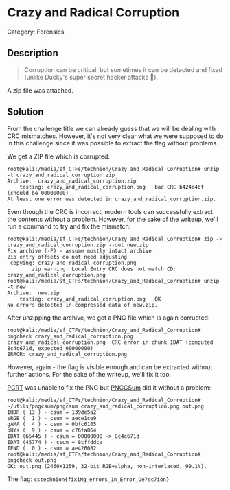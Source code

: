 # Crazy and Radical Corruption
Category: Forensics

## Description
> Corruption can be critical, but sometimes it can be detected and fixed (unlike Ducky's super secret hacker attacks 🦆).

A zip file was attached.

## Solution

From the challenge title we can already guess that we will be dealing with CRC mismatches. However, it's not very clear what we were supposed to do in this challenge since it was possible to extract the flag without problems.

We get a ZIP file which is corrupted:

```console
root@kali:/media/sf_CTFs/technion/Crazy_and_Radical_Corruption# unzip -t crazy_and_radical_corruption.zip
Archive:  crazy_and_radical_corruption.zip
    testing: crazy_and_radical_corruption.png   bad CRC b424e46f  (should be 00000000)
At least one error was detected in crazy_and_radical_corruption.zip.
```

Even though the CRC is incorrect, modern tools can successfully extract the contents without a problem. However, for the sake of the writeup, we'll run a command to try and fix the mismatch:

```console
root@kali:/media/sf_CTFs/technion/Crazy_and_Radical_Corruption# zip -F crazy_and_radical_corruption.zip --out new.zip
Fix archive (-F) - assume mostly intact archive
Zip entry offsets do not need adjusting
 copying: crazy_and_radical_corruption.png
        zip warning: Local Entry CRC does not match CD: crazy_and_radical_corruption.png
root@kali:/media/sf_CTFs/technion/Crazy_and_Radical_Corruption# unzip -t new
Archive:  new.zip
    testing: crazy_and_radical_corruption.png   OK
No errors detected in compressed data of new.zip.
```

After unzipping the archive, we get a PNG file which is again corrupted:

```console
root@kali:/media/sf_CTFs/technion/Crazy_and_Radical_Corruption# pngcheck crazy_and_radical_corruption.png
crazy_and_radical_corruption.png  CRC error in chunk IDAT (computed 8c4c671d, expected 00000000)
ERROR: crazy_and_radical_corruption.png
```

However, again - the flag is visible enough and can be extracted without further actions. For the sake of the writeup, we'll fix it too.

[PCRT](https://github.com/sherlly/PCRT) was unable to fix the PNG but [PNGCSum](http://schaik.com/png/pngcsum.html) did it without a problem:

```console
root@kali:/media/sf_CTFs/technion/Crazy_and_Radical_Corruption# ~/utils/pngcsum/pngcsum crazy_and_radical_corruption.png out.png
IHDR ( 13 ) - csum = 139de5a2
sRGB (  1 ) - csum = aece1ce9
gAMA (  4 ) - csum = 0bfc6105
pHYs (  9 ) - csum = c76fa864
IDAT (65445 ) - csum = 00000000 -> 8c4c671d
IDAT (45774 ) - csum = 8cffddca
IEND (  0 ) - csum = ae426082
root@kali:/media/sf_CTFs/technion/Crazy_and_Radical_Corruption# pngcheck out.png
OK: out.png (2460x1259, 32-bit RGB+alpha, non-interlaced, 99.1%).
```

The flag: `cstechnion{fixiNg_errors_1n_Error_De7ec7ion}`